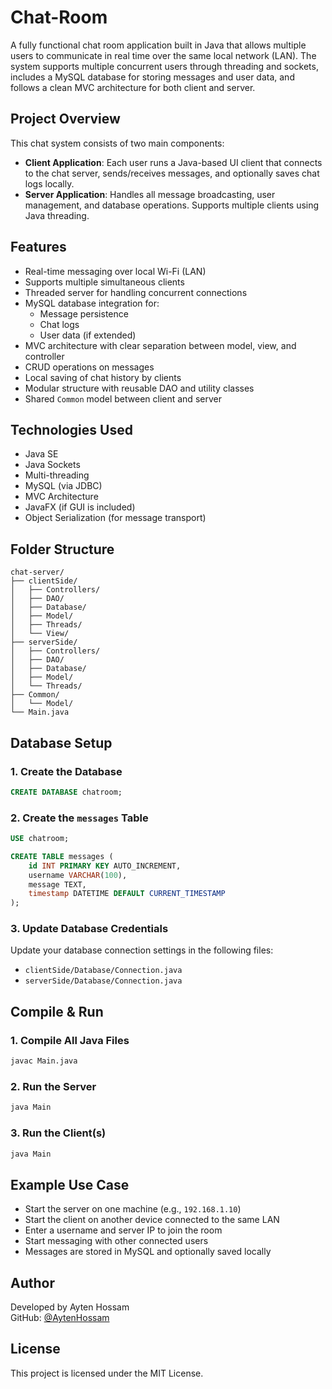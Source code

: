 # Chat-Room 

A fully functional chat room application built in Java that allows multiple users to communicate in real time over the same local network (LAN). The system supports multiple concurrent users through threading and sockets, includes a MySQL database for storing messages and user data, and follows a clean MVC architecture for both client and server.

## Project Overview

This chat system consists of two main components:

- **Client Application**: Each user runs a Java-based UI client that connects to the chat server, sends/receives messages, and optionally saves chat logs locally.
- **Server Application**: Handles all message broadcasting, user management, and database operations. Supports multiple clients using Java threading.

## Features

- Real-time messaging over local Wi-Fi (LAN)
- Supports multiple simultaneous clients
- Threaded server for handling concurrent connections
- MySQL database integration for:
  - Message persistence
  - Chat logs
  - User data (if extended)
- MVC architecture with clear separation between model, view, and controller
- CRUD operations on messages
- Local saving of chat history by clients
- Modular structure with reusable DAO and utility classes
- Shared `Common` model between client and server

## Technologies Used

- Java SE
- Java Sockets
- Multi-threading
- MySQL (via JDBC)
- MVC Architecture
- JavaFX (if GUI is included)
- Object Serialization (for message transport)

## Folder Structure

```
chat-server/
├── clientSide/
│   ├── Controllers/
│   ├── DAO/
│   ├── Database/
│   ├── Model/
│   ├── Threads/
│   └── View/
├── serverSide/
│   ├── Controllers/
│   ├── DAO/
│   ├── Database/
│   ├── Model/
│   └── Threads/
├── Common/
│   └── Model/
└── Main.java
```

## Database Setup

### 1. Create the Database

```sql
CREATE DATABASE chatroom;
```

### 2. Create the `messages` Table

```sql
USE chatroom;

CREATE TABLE messages (
    id INT PRIMARY KEY AUTO_INCREMENT,
    username VARCHAR(100),
    message TEXT,
    timestamp DATETIME DEFAULT CURRENT_TIMESTAMP
);
```

### 3. Update Database Credentials

Update your database connection settings in the following files:

- `clientSide/Database/Connection.java`
- `serverSide/Database/Connection.java`

## Compile & Run

### 1. Compile All Java Files

```bash
javac Main.java
```

### 2. Run the Server

```bash
java Main
```

### 3. Run the Client(s)

```bash
java Main
```

## Example Use Case

- Start the server on one machine (e.g., `192.168.1.10`)
- Start the client on another device connected to the same LAN
- Enter a username and server IP to join the room
- Start messaging with other connected users
- Messages are stored in MySQL and optionally saved locally

## Author

Developed by Ayten Hossam  
GitHub: [@AytenHossam](https://github.com/AytenHossam)

## License

This project is licensed under the MIT License.
